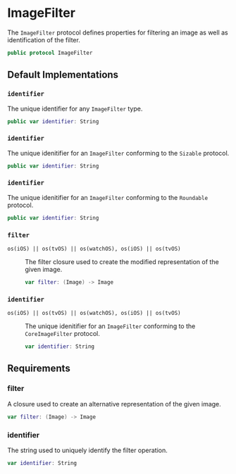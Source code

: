 # ImageFilter

The `ImageFilter` protocol defines properties for filtering an image as well as identification of the filter.

``` swift
public protocol ImageFilter 
```

## Default Implementations

### `identifier`

The unique identifier for any `ImageFilter` type.

``` swift
public var identifier: String 
```

### `identifier`

The unique idenitifier for an `ImageFilter` conforming to the `Sizable` protocol.

``` swift
public var identifier: String 
```

### `identifier`

The unique idenitifier for an `ImageFilter` conforming to the `Roundable` protocol.

``` swift
public var identifier: String 
```

### `filter`

<dl>
<dt><code>os(iOS) || os(tvOS) || os(watchOS), os(iOS) || os(tvOS)</code></dt>
<dd>

The filter closure used to create the modified representation of the given image.

``` swift
var filter: (Image) -> Image 
```

</dd>
</dl>

### `identifier`

<dl>
<dt><code>os(iOS) || os(tvOS) || os(watchOS), os(iOS) || os(tvOS)</code></dt>
<dd>

The unique idenitifier for an `ImageFilter` conforming to the `CoreImageFilter` protocol.

``` swift
var identifier: String 
```

</dd>
</dl>

## Requirements

### filter

A closure used to create an alternative representation of the given image.

``` swift
var filter: (Image) -> Image 
```

### identifier

The string used to uniquely identify the filter operation.

``` swift
var identifier: String 
```
